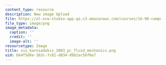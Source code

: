 ```yaml
---
content_type: resource
description: New image Upload
file: https://ol-ocw-studio-app-qa.s3.amazonaws.com/courses/16-90-computational-methods-in-aerospace-engineering-spring-2014/b64f5d6e363c7c81d034d9b2ac56f6e7_xiu_karniadakis_2003_pc_fluid_mechanics.png
file_type: image/png
image_metadata:
  caption: ''
  credit: ''
  image-alt: ''
resourcetype: Image
title: xiu_karniadakis_2003_pc_fluid_mechanics.png
uid: b64f5d6e-363c-7c81-d034-d9b2ac56f6e7
---
```

